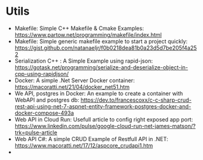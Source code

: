 # Utils


* Makefile: Simple C++ Makefile & Cmake Examples: https://www.partow.net/programming/makefile/index.html
* Makefile: Simple generic makefile example to start a project quickly: https://gist.github.com/natanaeljr/f0b0218dea81b0a23d5d7be205f4a252
* Serialization C++ : A Simple Example using rapid-json: https://gotask.net/programming/serialize-and-deserialize-object-in-cpp-using-rapidjson/
* Docker: A simple .Net Server Docker container: https://macoratti.net/21/04/docker_net51.htm
* We API, postgres in Docker: An example to create a container with WebAPI and postgres db: https://dev.to/francescoxx/c-c-sharp-crud-rest-api-using-net-7-aspnet-entity-framework-postgres-docker-and-docker-compose-493a
* Web API in Cloud Run: Usefull article to config right exposed app port:  https://www.linkedin.com/pulse/google-cloud-run-net-james-matson/?trk=pulse-article
* Web API C#: A simple CRUD Example of Restfull API in .NET: https://www.macoratti.net/17/12/aspcore_crudapi1.htm
* 

